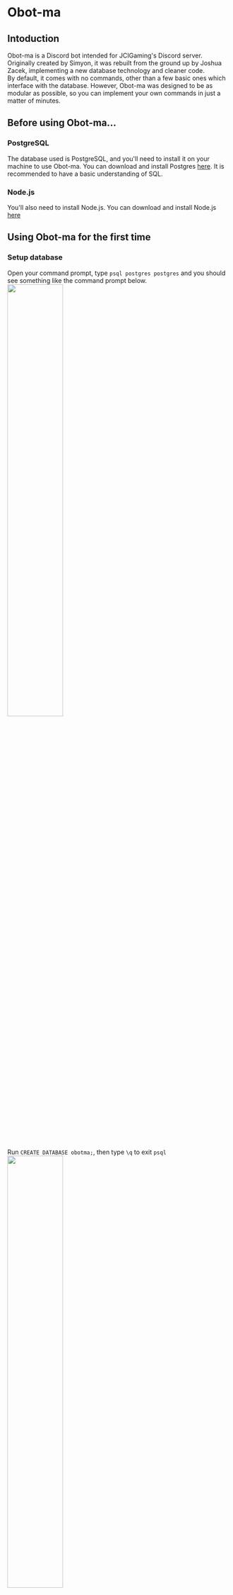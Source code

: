 # Obot-ma

## Intoduction
Obot-ma is a Discord bot intended for JCIGaming's Discord server. Originally created by Simyon, it was rebuilt from the ground up by Joshua Zacek, implementing a new database technology and cleaner code.<br>
By default, it comes with no commands, other than a few basic ones which interface with the database. However, Obot-ma was designed to be as modular as possible, so you can implement your own commands in just a matter of minutes.<br>

## Before using Obot-ma...

### PostgreSQL
The database used is PostgreSQL, and you'll need to install it on your machine to use Obot-ma. You can download and install Postgres [here](https://www.postgresql.org/download/). It is recommended to have a basic understanding of SQL.

### Node.js
You'll also need to install Node.js. You can download and install Node.js [here](https://nodejs.org/en/)

## Using Obot-ma for the first time

### Setup database
Open your command prompt, type `psql postgres postgres` and you should see something like the command prompt below.<br>
<img width="50%" src="https://github.com/Simyon264/Obot-ma/blob/database/psql.png?raw=true"><br>
Run `CREATE DATABASE obotma;`, then type `\q` to exit `psql`<br>
<img width="50%" src="https://github.com/Simyon264/Obot-ma/blob/database/psql_create_db.png?raw=true"><br>
Type `psql obotma postgres` and run:
```sql
CREATE TABLE guilds (
    guild_id VARCHAR(255) NOT NULL UNIQUE,
    prefix VARCHAR(255),
    log_channel VARCHAR(255)
);
```
```sql
CREATE TABLE blocks (
    user_id VARCHAR(255) NOT NULL,
    guild_id VARCHAR(255) NOT NULL
);
```
<img width="50%" src="https://github.com/Simyon264/Obot-ma/blob/database/psql_create_tables.png?raw=true"><br>
Then type `\q` to exit `psql`.

### Install dependencies
Clone the repo, then open a command promt at the Obot-ma folder (where you cloned the repo). Type `npm i` to install all the dependencies needed.<br>
That's it, now you're ready to run Obot-ma.

### Running Obot-ma
Type `node .` to run Obot-ma.

### On first start...
You'll be asked for your bot token, and a new config file will be generated for you.

# Adding your own commands
Adding your own commands is simple. To get started, create a `.js` file in the `/commands` directory.<br>
In your module exports, label the function you'd like to execute `run`.<br>

You'll want to make sure your `run` function accepts 3 parameters. In order from first to last:<br>
1. Discord Client object
2. Discord Message object
3. Arguments (anything after the first space in the message) 

## Module Exports
By defualt, our command can be run by anyone, and lacks documentation. This is where `module.exports` comes in. We can include information in our `module.exports` to control how our command is used. Think of it as configuration for your command. For example, we can restict commands to only be run by those who can ban memebers. We could also set documentation so users can understand what a command is supposed to do, and how it should be used.<br>

For this example, we'll say we want to create a `delete` command, which will delete a certain number of messages from the current channel, or another channel if specified in the paramters.

**Aliases**<br>
Datatype: *Array*<br>
Alternative names for your commands, which people can use. Make sure you aliases don't clash with command file names in the `commands/` directory, or they won't run. To disable aliases, remove this export. `delete.js`:
```js
module.exports = {
  aliases: ['d', 'del']
}
```
Now the bot will recognise `d` and `del` as `delete`.<br><br>

**Name**<br>
Datatype: *string*<br>
The name of your command. Used in the `help` command. Removing this export is not recommended. `delete.js`:
```js
module.exports = {
  aliases: ['d', 'del'],
  name: 'delete'
}
```
<br>

**About**<br>
Datatype: *string*<br>
Description of the command. Used in the `help` command. Removing this export is not recommended. `delete.js`:
```js
module.exports = {
  aliases: ['d', 'del'],
  name: 'delete',
  about: 'Deletes messages'
}
```
<br>

**Usage**<br>
Datatype: *string*<br>
How your command should be used. Used in the `help` command. Include parameters passed, and wrap them with <> to indicate required or [] to indicate optional. Removing this export is not recommended. `delete.js`:
```js
module.exports = {
  aliases: ['d', 'del'],
  name: 'delete',
  about: 'Deletes messages',
  usage: 'delete <number of message> [channel]'
}
```
<br>

**Category**<br>
Datatype: *string*<br>
What category your command fits into (e.g `Moderation`). Used in the `help` command. Not required, however your command will be treated as uncategorised. `delete.js`:
```js
module.exports = {
  aliases: ['d', 'del'],
  name: 'delete',
  about: 'Deletes messages from the current channel, or another one if specified.',
  usage: 'delete <number of message> [channel]',
  category: 'Moderation'
}
```
<br>

**Permission**<br>
Datatype: *string*<br>
Defines what Discord permission a Discord user needs to run the command. WARNING: Removing this export allows *anyone* to run this command. `delete.js`:
```js
module.exports = {
  aliases: ['d', 'del'],
  name: 'delete',
  about: 'Deletes messages',
  usage: 'delete <number of message> [channel]',
  category: 'Moderation',
  perms: 'ADMINISTRATOR'
}
```
Now only those who were assigned the Administrator permission can run this command.<br><br>

**Cooldown**<br>
Datatype: *int*<br>
How long a user has to wait before executing this command again in milliseconds. It is not recommended to set this value above 1000ms (1 second). WARNING: Not including this export, or setting the value to 0, will disable cooldown. `delete.js`:
```js
module.exports = {
  aliases: ['d', 'del'],
  name: 'delete',
  about: 'Deletes messages',
  usage: 'delete <number of message> [channel]',
  category: 'Moderation',
  perms: 'ADMINISTRATOR',
  cooldown: 1000
}
```
<br>

**Run**<br>
Datatype: *function*<br>
The function that should be run when the command is executed. `delete.js`:
```js
module.exports = {
  aliases: ['d', 'del'],
  name: 'delete',
  about: 'Deletes messages',
  usage: 'delete <number of message> [channel]',
  category: 'Moderation',
  perms: 'ADMINISTRATOR',
  cooldown: 1000,
  run: (client, message, args) => { // parameters
    // code goes here...
  }
}
```

## Config
The config is used to define what colors the message embeds should be.

## That's it folks...
You've reached the end of the documentation. You should know how to setup Obot-ma, run Obot-ma and add your own commands to Obot-ma.
